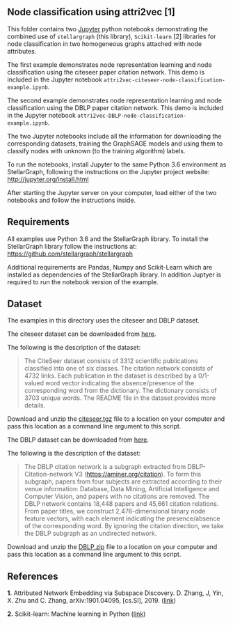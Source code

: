 ## Node classification using attri2vec [1]

This folder contains two [Jupyter](http://jupyter.org/) python notebooks demonstrating the combined use of
`stellargraph` (this library), `Scikit-learn` [2] libraries for node classification in two homogeneous graphs
attached with node attributes.

The first example demonstrates node representation learning and node classification using the citeseer
paper citation network. This demo is included in the Jupyter notebook
`attri2vec-citeseer-node-classification-example.ipynb`.

The second example demonstrates node representation learning and node classification using the DBLP
paper citation network. This demo is included in the Jupyter notebook
`attri2vec-DBLP-node-classification-example.ipynb`.

The two Jupyter notebooks include all the information for downloading the corresponding datasets, training the GraphSAGE
models and using them to classify nodes with unknown (to the training algorithm) labels.

To run the notebooks, install Jupyter to the same Python 3.6 environment as StellarGraph, following the instructions on
the Jupyter project website: http://jupyter.org/install.html

After starting the Jupyter server on your computer, load either of the two notebooks and follow the instructions inside.

## Requirements

All examples use Python 3.6 and the StellarGraph library. To install the StellarGraph library
follow the instructions at: https://github.com/stellargraph/stellargraph

Additional requirements are Pandas, Numpy and Scikit-Learn which are installed as dependencies
of the StellarGraph library. In addition Juptyer is required to run the notebook version of
the example.

## Dataset

The examples in this directory uses the citeseer and DBLP dataset.

The citeseer dataset can be downloaded from [here](https://linqs-data.soe.ucsc.edu/public/lbc/citesser.tgz).

The following is the description of the dataset:
> The CiteSeer dataset consists of 3312 scientific publications classified into one of six classes.
> The citation network consists of 4732 links. Each publication in the dataset is described by a
> 0/1-valued word vector indicating the absence/presence of the corresponding word from the dictionary.
> The dictionary consists of 3703 unique words. The README file in the dataset provides more details.

Download and unzip the [citeseer.tgz](https://linqs-data.soe.ucsc.edu/public/lbc/citesser.tgz) file to a location on your
computer and pass this location as a command line argument to this script.

The DBLP dataset can be downloaded from [here](https://www.kaggle.com/daozhang/dblp-subgraph).

The following is the description of the dataset:
> The DBLP citation network is a subgraph extracted from DBLP-Citation-network V3 (https://aminer.org/citation).
> To form this subgraph, papers from four subjects are extracted according to their venue information:
> Database, Data Mining, Artificial Intelligence and Computer Vision, and papers with no citations are removed.
> The DBLP network contains 18,448 papers and 45,661 citation relations. From paper titles, we construct
> 2,476-dimensional binary node feature vectors, with each element indicating the presence/absence of the corresponding word.
> By ignoring the citation direction, we take the DBLP subgraph as an undirected network.

Download and unzip the [DBLP.zip](https://www.kaggle.com/daozhang/dblp-subgraph) file to a location on your computer
and pass this location as a command line argument to this script.

## References

**1.** Attributed Network Embedding via Subspace Discovery. D. Zhang, J, Yin, X. Zhu and C. Zhang, arXiv:1901.04095,
[cs.SI], 2019. ([link](https://arxiv.org/abs/1901.04095))

**2.** Scikit-learn: Machine learning in Python ([link](http://scikit-learn.org/stable/))
